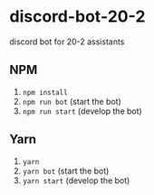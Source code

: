 # discord-bot-20-2

discord bot for 20-2 assistants

## NPM  

1. `npm install`
2. `npm run bot` (start the bot)
3. `npm run start` (develop the bot)

## Yarn

1. `yarn`
2. `yarn bot` (start the bot)
3. `yarn start` (develop the bot)
